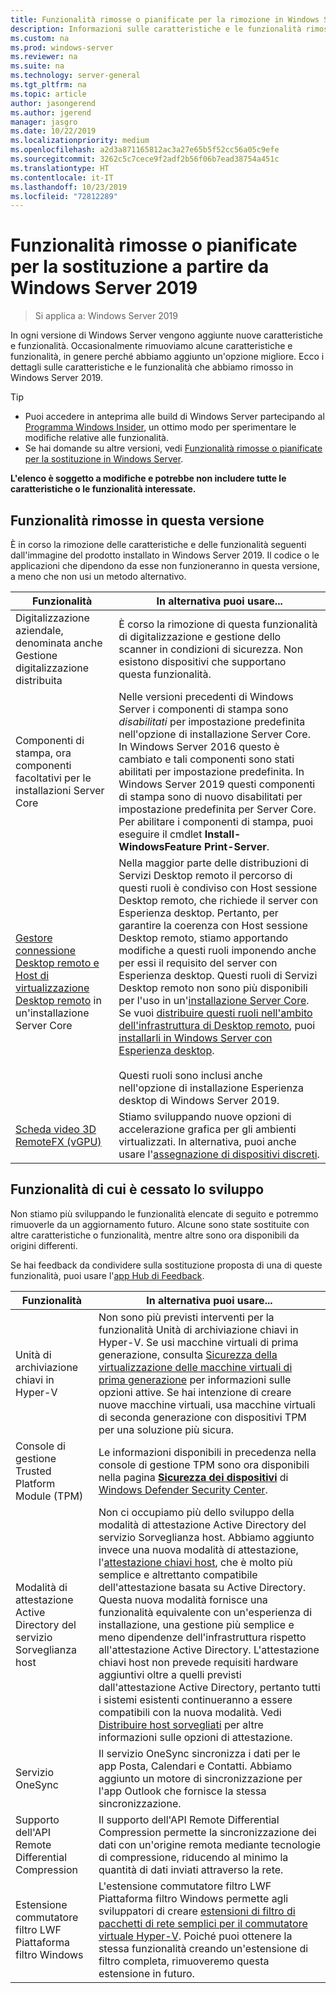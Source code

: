 ```yaml
---
title: Funzionalità rimosse o pianificate per la rimozione in Windows Server 2019
description: Informazioni sulle caratteristiche e le funzionalità rimosse o pianificate per la rimozione a partire da Windows Server 2019.
ms.custom: na
ms.prod: windows-server
ms.reviewer: na
ms.suite: na
ms.technology: server-general
ms.tgt_pltfrm: na
ms.topic: article
author: jasongerend
ms.author: jgerend
manager: jasgro
ms.date: 10/22/2019
ms.localizationpriority: medium
ms.openlocfilehash: a2d3a871165812ac3a27e65b5f52cc56a05c9efe
ms.sourcegitcommit: 3262c5c7cece9f2adf2b56f06b7ead38754a451c
ms.translationtype: HT
ms.contentlocale: it-IT
ms.lasthandoff: 10/23/2019
ms.locfileid: "72812289"
---
```

# <a name="features-removed-or-planned-for-replacement-starting-windows-server-2019"></a>Funzionalità rimosse o pianificate per la sostituzione a partire da Windows Server 2019

>Si applica a: Windows Server 2019

In ogni versione di Windows Server vengono aggiunte nuove caratteristiche e funzionalità. Occasionalmente rimuoviamo alcune caratteristiche e funzionalità, in genere perché abbiamo aggiunto un'opzione migliore. Ecco i dettagli sulle caratteristiche e le funzionalità che abbiamo rimosso in Windows Server 2019.

> [!TIP]
> - Puoi accedere in anteprima alle build di Windows Server partecipando al [Programma Windows Insider](https://insider.windows.com), un ottimo modo per sperimentare le modifiche relative alle funzionalità.
> - Se hai domande su altre versioni, vedi [Funzionalità rimosse o pianificate per la sostituzione in Windows Server](removed-features.md).

**L'elenco è soggetto a modifiche e potrebbe non includere tutte le caratteristiche o le funzionalità interessate.** 

## <a name="features-we-removed-in-this-release"></a>Funzionalità rimosse in questa versione

È in corso la rimozione delle caratteristiche e delle funzionalità seguenti dall'immagine del prodotto installato in Windows Server 2019. Il codice o le applicazioni che dipendono da esse non funzioneranno in questa versione, a meno che non usi un metodo alternativo.

| Funzionalità   | In alternativa puoi usare... |
| --------- | -------------------- |
| Digitalizzazione aziendale, denominata anche Gestione digitalizzazione distribuita|È corso la rimozione di questa funzionalità di digitalizzazione e gestione dello scanner in condizioni di sicurezza. Non esistono dispositivi che supportano questa funzionalità. |
| Componenti di stampa, ora componenti facoltativi per le installazioni Server Core|Nelle versioni precedenti di Windows Server i componenti di stampa sono *disabilitati* per impostazione predefinita nell'opzione di installazione Server Core. In Windows Server 2016 questo è cambiato e tali componenti sono stati abilitati per impostazione predefinita. In Windows Server 2019 questi componenti di stampa sono di nuovo disabilitati per impostazione predefinita per Server Core. Per abilitare i componenti di stampa, puoi eseguire il cmdlet **Install-WindowsFeature Print-Server**. |
| [Gestore connessione Desktop remoto e Host di virtualizzazione Desktop remoto](../remote/remote-desktop-services/desktop-hosting-service.md) in un'installazione Server Core|Nella maggior parte delle distribuzioni di Servizi Desktop remoto il percorso di questi ruoli è condiviso con Host sessione Desktop remoto, che richiede il server con Esperienza desktop. Pertanto, per garantire la coerenza con Host sessione Desktop remoto, stiamo apportando modifiche a questi ruoli imponendo anche per essi il requisito del server con Esperienza desktop. Questi ruoli di Servizi Desktop remoto non sono più disponibili per l'uso in un'[installazione Server Core](../administration/server-core/what-is-server-core.md). Se vuoi [distribuire questi ruoli nell'ambito dell'infrastruttura di Desktop remoto](../remote/remote-desktop-services/rds-deploy-infrastructure.md), puoi [installarli in Windows Server con Esperienza desktop](../get-started/getting-started-with-server-with-desktop-experience.md). <br/><br/>Questi ruoli sono inclusi anche nell'opzione di installazione Esperienza desktop di Windows Server 2019. |
| [Scheda video 3D RemoteFX (vGPU)](../remote/remote-desktop-services/rds-remotefx-vgpu.md)|Stiamo sviluppando nuove opzioni di accelerazione grafica per gli ambienti virtualizzati. In alternativa, puoi anche usare l'[assegnazione di dispositivi discreti](../virtualization/hyper-v/plan/plan-for-deploying-devices-using-discrete-device-assignment.md). |

## <a name="features-were-no-longer-developing"></a>Funzionalità di cui è cessato lo sviluppo

Non stiamo più sviluppando le funzionalità elencate di seguito e potremmo rimuoverle da un aggiornamento futuro. Alcune sono state sostituite con altre caratteristiche o funzionalità, mentre altre sono ora disponibili da origini differenti. 

Se hai feedback da condividere sulla sostituzione proposta di una di queste funzionalità, puoi usare l'[app Hub di Feedback](https://support.microsoft.com/help/4021566/windows-10-send-feedback-to-microsoft-with-feedback-hub-app). 

| Funzionalità     | In alternativa puoi usare... |
| ----------- | --------------------- |
| Unità di archiviazione chiavi in Hyper-V|Non sono più previsti interventi per la funzionalità Unità di archiviazione chiavi in Hyper-V. Se usi macchine virtuali di prima generazione, consulta [Sicurezza della virtualizzazione delle macchine virtuali di prima generazione](../virtualization/hyper-v/learn-more/generation-1-virtual-machine-security-settings-for-hyper-v.md) per informazioni sulle opzioni attive. Se hai intenzione di creare nuove macchine virtuali, usa macchine virtuali di seconda generazione con dispositivi TPM per una soluzione più sicura. |
| Console di gestione Trusted Platform Module (TPM)|Le informazioni disponibili in precedenza nella console di gestione TPM sono ora disponibili nella pagina [**Sicurezza dei dispositivi**](https://docs.microsoft.com/windows/security/threat-protection/windows-defender-security-center/wdsc-device-security) di [Windows Defender Security Center](https://docs.microsoft.com/windows/security/threat-protection/windows-defender-security-center/windows-defender-security-center). |
| Modalità di attestazione Active Directory del servizio Sorveglianza host|Non ci occupiamo più dello sviluppo della modalità di attestazione Active Directory del servizio Sorveglianza host. Abbiamo aggiunto invece una nuova modalità di attestazione, l'[attestazione chiavi host](../security/guarded-fabric-shielded-vm/guarded-fabric-create-host-key.md), che è molto più semplice e altrettanto compatibile dell'attestazione basata su Active Directory.  Questa nuova modalità fornisce una funzionalità equivalente con un'esperienza di installazione, una gestione più semplice e meno dipendenze dell'infrastruttura rispetto all'attestazione Active Directory. L'attestazione chiavi host non prevede requisiti hardware aggiuntivi oltre a quelli previsti dall'attestazione Active Directory, pertanto tutti i sistemi esistenti continueranno a essere compatibili con la nuova modalità. Vedi [Distribuire host sorvegliati](../security/guarded-fabric-shielded-vm/guarded-fabric-configure-hgs-with-authorized-hyper-v-hosts.md) per altre informazioni sulle opzioni di attestazione. |
| Servizio OneSync | Il servizio OneSync sincronizza i dati per le app Posta, Calendari e Contatti. Abbiamo aggiunto un motore di sincronizzazione per l'app Outlook che fornisce la stessa sincronizzazione. |
| Supporto dell'API Remote Differential Compression | Il supporto dell'API Remote Differential Compression permette la sincronizzazione dei dati con un'origine remota mediante tecnologie di compressione, riducendo al minimo la quantità di dati inviati attraverso la rete. |
| Estensione commutatore filtro LWF Piattaforma filtro Windows | L'estensione commutatore filtro LWF Piattaforma filtro Windows permette agli sviluppatori di creare [estensioni di filtro di pacchetti di rete semplici per il commutatore virtuale Hyper-V](https://docs.microsoft.com/windows-hardware/drivers/network/using-virtual-switch-filtering). Poiché puoi ottenere la stessa funzionalità creando un'estensione di filtro completa, rimuoveremo questa estensione in futuro. |
